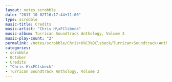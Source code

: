 ```yaml
---
layout: notes_scrobble
date: "2017-10-02T16:17:44+11:00"
type: scrobble
music-title: Credits
music-artist: "Chris H\xFClsbeck"
music-album: Turrican Soundtrack Anthology, Volume 3
music-play-count: "2"
permalink: /notes/scrobble/Chris+H%C3%BClsbeck/Turrican+Soundtrack+Anthology%2C+Volume+3/92d365d7d1e59025105fdaa1c9fd02b1ec992729.html
categories:
- scrobble
- October
- Credits
- "Chris H\xFClsbeck"
- Turrican Soundtrack Anthology, Volume 3
---
```

